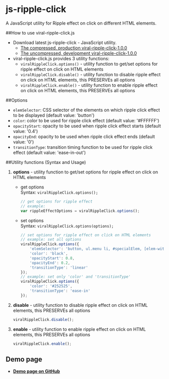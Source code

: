 # js-ripple-click
A JavaScript utility for Ripple effect on click on different HTML elements.

##How to use viral-ripple-click.js
* Download latest js-ripple-click - JavaScript utility.
  * [The compressed, production viral-ripple-click-1.0.0](https://raw.githubusercontent.com/virallalakia/js-ripple-click/master/dist/js/viral-ripple-click-1.0.0.min.js)
  * [The uncompressed, development viral-ripple-click-1.0.0](https://raw.githubusercontent.com/virallalakia/js-ripple-click/master/dist/js/viral-ripple-click-1.0.0.js)
* viral-ripple-click.js provides 3 utility functions:
  * `viralRippleClick.options()` - utility function to get/set options for ripple effect on click on HTML elements
  * `viralRippleClick.disable()` - utility function to disable ripple effect on click on HTML elements, this PRESERVEs all options
  * `viralRippleClick.enable()` - utility function to enable ripple effect on click on HTML elements, this PRESERVEs all options

##Options
* `elemSelector`: CSS selector of the elements on which ripple click effect to be displayed (default value: 'button')
* `color`: color to be used for ripple click effect (default value: '#FFFFFF')
* `opacityStart`: opacity to be used when ripple click effect starts (default value: '0.4')
* `opacityEnd`: opacity to be used when ripple click effect ends (default value: '0')
* `transitionType`: transition timing function to be used for ripple click effect (default value: 'ease-in-out')

##Utility functions (Syntax and Usage)
1. **options** - utility function to get/set options for ripple effect on click on HTML elements

	* get options
	  <br>
	  Syntax: `viralRippleClick.options();`
		```javascript
		// get options for ripple effect
		// example:
		var rippleEffectOptions = viralRippleClick.options();
		```

	* set options
	  <br>
	  Syntax: `viralRippleClick.options(options);`
		```javascript
		// set options for ripple effect on click on HTML elements
		// example: set all options
		viralRippleClick.options({
			'elemSelector': 'button, ul.menu li, #specialElem, [elem-with-ripple-effect]',
			'color': 'black',
			'opacityStart': 0.8,
			'opacityEnd': 0.2,
			'transitionType': 'linear'
		});
		// example: set only 'color' and 'transitionType'
		viralRippleClick.options({
			'color': '#252525',
			'transitionType': 'ease-in'
		});
		```

2. **disable** - utility function to disable ripple effect on click on HTML elements, this PRESERVEs all options
	```javascript
	viralRippleClick.disable();
	```

3. **enable** - utility function to enable ripple effect on click on HTML elements, this PRESERVEs all options
	```javascript
	viralRippleClick.enable();
	```

## Demo page
* **[Demo page on GitHub](https://virallalakia.github.io/js-ripple-click/)**

